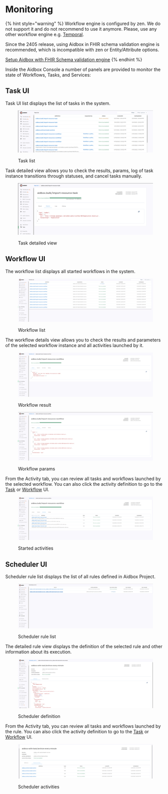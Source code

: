 # Monitoring

{% hint style="warning" %}
Workflow engine is configured by zen. We do not support it and do not recommend to use it anymore. Please, use any other workflow engine e.g. [Temporal](https://temporal.io/).

Since the 2405 release, using Aidbox in FHIR schema validation engine is recommended, which is incompatible with zen or Entity/Attribute options.

[Setup Aidbox with FHIR Schema validation engine](broken-reference)
{% endhint %}

Inside the Aidbox Console a number of panels are provided to monitor the state of Workflows, Tasks, and Services:

## Task UI

Task UI list displays the list of tasks in the system.

<div data-full-width="true"><figure><img src="../../../../../.gitbook/assets/0a8cff89-2b1d-49cc-ad90-a99d2fa8873a.png" alt=""><figcaption><p>Task list</p></figcaption></figure></div>

Task detailed view allows you to check the results, params, log of task instance transitions through statuses, and cancel tasks manually.

<div data-full-width="true"><figure><img src="../../../../../.gitbook/assets/0db613ca-dc0b-4649-bb31-846d40e6fb34.png" alt=""><figcaption><p>Task detailed view</p></figcaption></figure></div>

## Workflow UI

The workflow list displays all started workflows in the system.

<div data-full-width="true"><figure><img src="../../../../../.gitbook/assets/d020f06d-0733-4e5f-8aa2-59c8495ba7cd.png" alt=""><figcaption><p>Workflow list</p></figcaption></figure></div>

The workflow details view allows you to check the results and parameters of the selected workflow instance and all activities launched by it.

<div data-full-width="true"><figure><img src="../../../../../.gitbook/assets/f92d7fd8-8864-45e9-8d7c-f844c4085238.png" alt=""><figcaption><p>Workflow result</p></figcaption></figure></div>

<div data-full-width="true"><figure><img src="../../../../../.gitbook/assets/1c70ba18-54e9-4866-b6f0-83cebc05a4ee.png" alt=""><figcaption><p>Workflow params</p></figcaption></figure></div>

From the Activity tab, you can review all tasks and workflows launched by the selected workflow. You can also click the activity definition to go to the [Task](monitoring.md#task-ui) or [Workflow](monitoring.md#workflow-ui) UI.

<div data-full-width="true"><figure><img src="../../../../../.gitbook/assets/c4233392-34f7-4b35-8783-ba35d65ba9bd.png" alt=""><figcaption><p>Started activities</p></figcaption></figure></div>

## Scheduler UI

Scheduler rule list displays the list of all rules defined in Aidbox Project.

<div data-full-width="true"><figure><img src="../../../../../.gitbook/assets/47604651-edeb-41b4-95fa-4304b260bcb7.png" alt=""><figcaption><p>Scheduler rule list</p></figcaption></figure></div>

The detailed rule view displays the definition of the selected rule and other information about its execution.

<div data-full-width="true"><figure><img src="../../../../../.gitbook/assets/4de1ce75-1ccd-4079-9395-7117d50241ff.png" alt=""><figcaption><p>Scheduler definition</p></figcaption></figure></div>

From the Activity tab, you can review all tasks and workflows launched by the rule. You can also click the activity definition to go to the [Task](monitoring.md#task-ui) or [Workflow](monitoring.md#workflow-ui) UI.

<div data-full-width="true"><figure><img src="../../../../../.gitbook/assets/19b06498-d5b6-42bc-ad3a-09d80d557296.png" alt=""><figcaption><p>Scheduler activities</p></figcaption></figure></div>
